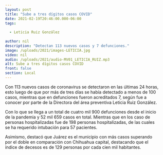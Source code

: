 ```yaml
---
layout: post
title: "Sube a tres dígitos casos COVID"
date: 2021-02-19T20:46:00.000-06:00
tags:
  
  - Leticia Ruiz González
  
author: nil
description: "Detectan 113 nuevos casos y 7 defunciones."
image: /uploads/2021/images-LETICIA.jpg
video: nil
audio: /uploads/2021/audio-MV01_LETICIA_RUIZ.mp3
alt: Sube a tres dígitos casos COVID
front: false
section: Local
---
```


Con 113 nuevos casos de coronavirus se detectaron en las últimas 24 horas, esto luego de que por más de tres días se había detectado a menos de 100 casos, mientras que en defunciones fueron acreditados 7, según fue a conocer por parte de la Directora del área preventiva Leticia Ruiz González.

Con lo que se llega a un total de cuatro mil 900 defunciones desde el inicio de la pandemia y 52 mil 659 casos en total.
 Mientras que en los caso de personas hospitalizadas fue de 198 personas hospitalizadas, de las cuales se ha requerido intubación para 57 pacientes.
 
Asimismo, destacó que Juárez es el municipio con más casos superando por el doble en comparación con Chihuahua capital, destacando que el índice de decesos es de 129 personas por cada cien mil habitantes.